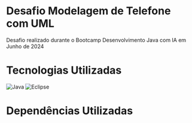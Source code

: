 # Desafio Modelagem de Telefone com UML

Desafio realizado durante o Bootcamp Desenvolvimento Java com IA em Junho de 2024

# Tecnologias Utilizadas
![Java](https://img.shields.io/badge/java-%23ED8B00.svg?style=for-the-badge&logo=openjdk&logoColor=white)
![Eclipse](https://img.shields.io/badge/Eclipse-FE7A16.svg?style=for-the-badge&logo=Eclipse&logoColor=white)
# Dependências Utilizadas
    

